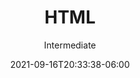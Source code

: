 ---
title: "HTML"
date: 2021-09-16T20:33:38-06:00
subtitle: "Intermediate"
level: 50
draft: false
weight: 6
---
